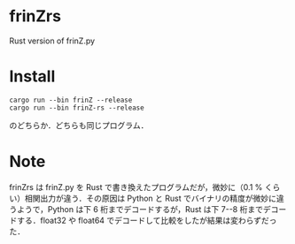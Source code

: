 # frinZrs
Rust version of frinZ.py

# Install 
```
cargo run --bin frinZ --release  
cargo run --bin frinZ-rs --release
```
のどちらか．どちらも同じプログラム．

# Note
frinZrs は frinZ.py を Rust で書き換えたプログラムだが，微妙に（0.1 % くらい）相関出力が違う．その原因は Python と Rust でバイナリの精度が微妙に違うようで，Python は下 6 桁までデコードするが，Rust は下 7--8 桁までデコードする．float32 や float64 でデコードして比較をしたが結果は変わらずだった．



